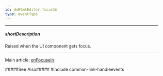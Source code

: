 ```yaml
---
id: dxHtmlEditor.focusIn
type: eventType
---
```

---
##### shortDescription
Raised when the UI component gets focus.

---
Main article: [onFocuseIn](/api-reference/10%20UI%20Widgets/dxHtmlEditor/1%20Configuration/onFocusIn.md '/Documentation/ApiReference/UI_Widgets/dxHtmlEditor/Configuration/#onFocusIn')

#####See Also#####
#include common-link-handleevents
